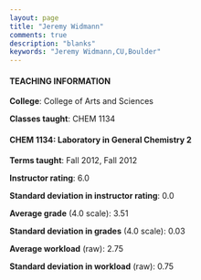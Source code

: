 ```yaml
---
layout: page
title: "Jeremy Widmann" 
comments: true
description: "blanks"
keywords: "Jeremy Widmann,CU,Boulder"
---
```

<head>
<script src="https://ajax.googleapis.com/ajax/libs/jquery/2.1.3/jquery.min.js"></script>
<script src="https://dl.dropboxusercontent.com/s/pc42nxpaw1ea4o9/highcharts.js?dl=0"></script>
<!-- <script src="../assets/js/highcharts.js"></script> -->
<style type="text/css">@font-face {
	font-family: "Bebas Neue";
	src: url(https://www.filehosting.org/file/details/544349/BebasNeue Regular.otf) format("opentype");
	}
	h1.Bebas { 
		font-family: "Bebas Neue", Verdana, Tahoma;
	}
</style>
</head>
	   
#### TEACHING INFORMATION

**College**: College of Arts and Sciences

**Classes taught**: CHEM 1134

#### CHEM 1134: Laboratory in General Chemistry 2

**Terms taught**: Fall 2012, Fall 2012

**Instructor rating**: 6.0

**Standard deviation in instructor rating**: 0.0

**Average grade** (4.0 scale): 3.51

**Standard deviation in grades** (4.0 scale): 0.03

**Average workload** (raw): 2.75

**Standard deviation in workload** (raw): 0.75

